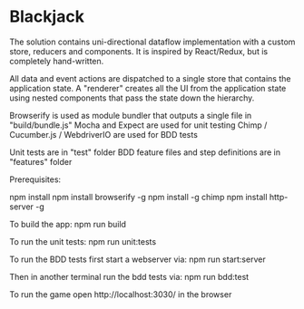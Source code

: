 # Blackjack

The solution contains uni-directional dataflow implementation with a custom store, reducers and components.
It is inspired by React/Redux, but is completely hand-written.

All data and event actions are dispatched to a single store that contains the application state.
A "renderer" creates all the UI from the application state using nested components that pass the state down
the hierarchy.

Browserify is used as module bundler that outputs a single file in "build/bundle.js"
Mocha and Expect are used for unit testing
Chimp / Cucumber.js / WebdriverIO are used for BDD tests

Unit tests are in "test" folder
BDD feature files and step definitions are in "features" folder

Prerequisites:

npm install
npm install browserify -g
npm install -g chimp
npm install http-server -g


To build the app:
npm run build

To run the unit tests:
npm run unit:tests

To run the BDD tests first start a webserver via:
npm run start:server

Then in another terminal run the bdd tests via:
npm run bdd:test


To run the game open http://localhost:3030/ in the browser
